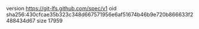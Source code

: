 version https://git-lfs.github.com/spec/v1
oid sha256:430cfcae35b323c348d667571956e6af51674b46b9e720b866633f2488434d67
size 17959
